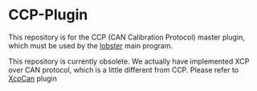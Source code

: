 # CCP-Plugin
This repository is for the CCP (CAN Calibration Protocol) master plugin, which must be used by the [lobster](https://github.com/lotusczp/Lobster) main program.

This repository is currently obsolete. We actually have implemented XCP over CAN protocol, which is a little different from CCP. Please refer to [XcpCan](https://github.com/lotusczp/XcpCan-Plugin) plugin


